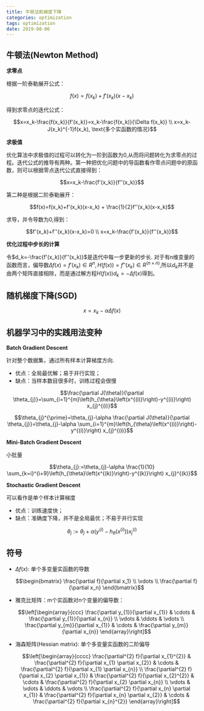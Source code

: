 ```yaml
---
title: 牛顿法和梯度下降
categories: optimization
tags: optimization
date: 2019-08-06
---
```


## 牛顿法(Newton Method)

**求零点**

根据一阶泰勒展开公式：

$$f(x)=f(x_k)+f'(x_k)(x-x_k)$$

得到求零点的迭代公式：

$$x=x_k-\frac{f(x_k)}{f'(x_k)}=x_k-\frac{f(x_k)}{\Delta f(x_k)} \\
x=x_k-J(x_k)^{-1}f(x_k), \text{多个实函数的情况}$$

**求极值**

优化算法中求极值的过程可以转化为一阶到函数为0,从而将问题转化为求零点的过程。迭代公式的推导有两种。第一种把优化问题中的导函数看作零点问题中的原函数，则可以根据零点迭代公式直接得到：

$$x=x_k-\frac{f'(x_k)}{f''(x_k)}$$

第二种是根据二阶泰勒展开：

$$f(x)=f(x_k)+f'(x_k)(x-x_k) + \frac{1}{2}f''(x_k)(x-x_k)$$

求导，并令导数为0,得到：

$$f'(x_k)+f''(x_k)(x-x_k)=0 \\
x=x_k-\frac{f'(x_k)}{f''(x_k)}$$

**优化过程中步长的计算**

令$d_k=-\frac{f'(x_k)}{f''(x_k)}$是迭代中每一步更新的步长. 对于有n维变量的函数而言，偏导数$\Delta f(x)=f'(x_k)\in R^n, H(f(x))=f''(x_k)\in R^{(n\times n)}$,所以$d_k$并不是由两个矩阵直接相除，而是通过解方程$H(f(x))d_k=-\Delta f(x)$得到。

## 随机梯度下降(SGD)

$$x=x_k-\alpha \Delta f(x)$$

## 机器学习中的实践用法变种

**Batch Gradient Descent**

针对整个数据集，通过所有样本计算梯度方向. 

- 优点：全局最优解；易于并行实现；
- 缺点：当样本数目很多时，训练过程会很慢


$$\frac{\partial J(\theta)}{\partial \theta_{j}}=\sum_{i=1}^{m}\left(h_{\theta}\left(x^{(i)}\right)-y^{(i)}\right) x_{j}^{(i)}$$

$$\theta_{j}^{\prime}=\theta_{j}-\alpha \frac{\partial J(\theta)}{\partial \theta_{j}}=\theta_{j}-\alpha \sum_{i=1}^{m}\left(h_{\theta}\left(x^{(i)}\right)-y^{(i)}\right) x_{j}^{(i)}$$

**Mini-Batch Gradient Descent**

小批量

$$\theta_{j}:=\theta_{j}-\alpha \frac{1}{10} \sum_{k=i}^{i+9}\left(h_{\theta}\left(x^{(k)}\right)-y^{(k)}\right) x_{j}^{(k)}$$

**Stochastic Gradient Descent**

可以看作是单个样本计算梯度

- 优点：训练速度快；
- 缺点：准确度下降，并不是全局最优；不易于并行实现

$$\theta_{j}:=\theta_{j}+\alpha\left(y^{(i)}-h_{\theta}\left(x^{(i)}\right)\right) x_{j}^{(i)}$$


## 符号


- $\Delta f(x)$: 单个多变量实函数的导数

    $$\begin{bmatrix} \frac{\partial f}{\partial x_1} \\ \vdots \\ \frac{\partial f}{\partial x_n} \end{bmatrix}$$

- 雅克比矩阵：m个实函数对n个变量的偏导数：

    $$\left[\begin{array}{ccc}
    \frac{\partial y_{1}}{\partial x_{1}} & \cdots & \frac{\partial y_{1}}{\partial x_{n}} \\
    \vdots & \ddots & \vdots \\
    \frac{\partial y_{m}}{\partial x_{1}} & \cdots & \frac{\partial y_{m}}{\partial x_{n}}
    \end{array}\right]$$

- 海森矩阵(Hessian matrix): 单个多变量实函数的二阶偏导

    $$\left[\begin{array}{cccc}
    \frac{\partial^{2} f}{\partial x_{1}^{2}} & \frac{\partial^{2} f}{\partial x_{1} \partial x_{2}} & \cdots & \frac{\partial^{2} f}{\partial x_{1} \partial x_{n}} \\
    \frac{\partial^{2} f}{\partial x_{2} \partial x_{1}} & \frac{\partial^{2} f}{\partial x_{2}^{2}} & \cdots & \frac{\partial^{2} f}{\partial x_{2} \partial x_{n}} \\
    \vdots & \vdots & \ddots & \vdots \\
    \frac{\partial^{2} f}{\partial x_{n} \partial x_{1}} & \frac{\partial^{2} f}{\partial x_{n} \partial x_{2}} & \cdots & \frac{\partial^{2} f}{\partial x_{n}^{2}}
    \end{array}\right]$$




